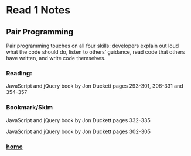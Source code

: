 # Read 1 Notes

## Pair Programming

Pair programming touches on all four skills: developers explain out loud what the code should do, listen to others’ guidance, read code that others have written, and write code themselves.

### Reading:
JavaScript and jQuery book by Jon Duckett pages 293-301, 306-331 and 354-357

### Bookmark/Skim
JavaScript and jQuery book by Jon Duckett pages 332-335

JavaScript and jQuery book by Jon Duckett pages 302-305

### [home](https://misalz.github.io/301-Reading-Notes/readme.md)
